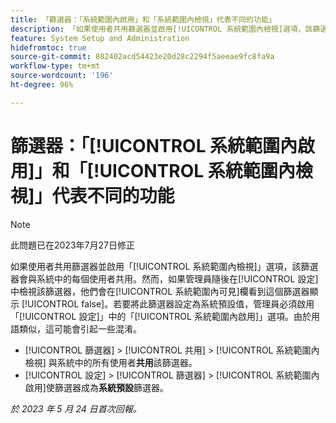 ```yaml
---
title: 「篩選器：「系統範圍內啟用」和「系統範圍內檢視」代表不同的功能」
description: 「如果使用者共用篩選器並啟用[!UICONTROL 系統範圍內檢視]選項，該篩選器會與系統中的每個使用者共用。然而，如果管理員隨後在[!UICONTROL 設定]中檢視該篩選器，他們會在[!UICONTROL 系統範圍內可見]欄看到這個篩選器顯示 [!UICONTROL false]。若要將此篩選器設定為系統預設值，管理員必須啟用「設定」中的[!UICONTROL 系統範圍內啟用]選項。由於用語類似，這可能會引起一些混淆。」
feature: System Setup and Administration
hidefromtoc: true
source-git-commit: 882402acd54423e20d28c2294f5aeeae9fc8fa9a
workflow-type: tm+mt
source-wordcount: '196'
ht-degree: 96%

---
```



# 篩選器：「[!UICONTROL 系統範圍內啟用]」和「[!UICONTROL 系統範圍內檢視]」代表不同的功能

>[!NOTE]
>
>此問題已在2023年7月27日修正

如果使用者共用篩選器並啟用「[!UICONTROL 系統範圍內檢視]」選項，該篩選器會與系統中的每個使用者共用。然而，如果管理員隨後在[!UICONTROL 設定]中檢視該篩選器，他們會在[!UICONTROL 系統範圍內可見]欄看到這個篩選器顯示 [!UICONTROL false]。若要將此篩選器設定為系統預設值，管理員必須啟用「[!UICONTROL 設定]」中的「[!UICONTROL 系統範圍內啟用]」選項。由於用語類似，這可能會引起一些混淆。

* [!UICONTROL 篩選器] > [!UICONTROL 共用] > [!UICONTROL 系統範圍內檢視] 與系統中的所有使用者&#x200B;**共用**&#x200B;該篩選器。
* [!UICONTROL 設定] > [!UICONTROL 篩選器] > [!UICONTROL 系統範圍內啟用]使篩選器成為&#x200B;**系統預設**&#x200B;篩選器。

_於 2023 年 5 月 24 日首次回報。_

